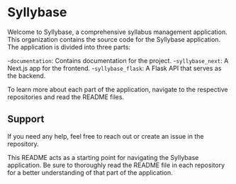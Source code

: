 # Syllybase

Welcome to Syllybase, a comprehensive syllabus management application. This organization contains the source code for the Syllybase application. The application is divided into three parts:

-`documentation`: Contains documentation for the project.
-`syllybase_next`: A Next.js app for the frontend.
-`syllybase_flask`: A Flask API that serves as the backend.

To learn more about each part of the application, navigate to the respective repositories and read the README files.

## Support

If you need any help, feel free to reach out or create an issue in the repository.

This README acts as a starting point for navigating the Syllybase application. Be sure to thoroughly read the README file in each repository for a better understanding of that part of the application.